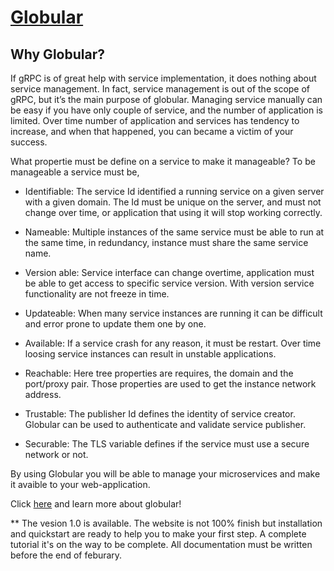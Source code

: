 # [Globular](https://www.globular.io)

## Why Globular?
If gRPC is of great help with service implementation, it does nothing about service management. In fact, service management is out of the scope of gRPC, but it’s the main purpose of globular. Managing service manually can be easy if you have only couple of service, and the number of application is limited. Over time number of application and services has tendency to increase, and when that happened, you can became a victim of your success.

What propertie must be define on a service to make it manageable? To be manageable a service must be,

* Identifiable: The service Id identified a running service on a given server with a given domain. The Id must be unique on the server, and must not change over time, or application that using it will stop working correctly.

* Nameable: Multiple instances of the same service must be able to run at the same time, in redundancy, instance must share the same service name.

* Version able: Service interface can change overtime, application must be able to get access to specific service version. With version service functionality are not freeze in time.

* Updateable: When many service instances are running it can be difficult and error prone to update them one by one.

* Available: If a service crash for any reason, it must be restart. Over time loosing service instances can result in unstable applications.

* Reachable: Here tree properties are requires, the domain and the port/proxy pair. Those properties are used to get the instance network address.

* Trustable: The publisher Id defines the identity of service creator. Globular can be used to authenticate and validate service publisher.

* Securable: The TLS variable defines if the service must use a secure network or not.

By using Globular you will be able to manage your microservices and make it avaible to your web-application.

Click [here](https://www.globular.io) and learn more about globular!

** The vesion 1.0 is available. The website is not 100% finish but installation and quickstart are ready to help you to make your first step. A complete tutorial it's on the way to be complete. All documentation must be written before the end of feburary.

